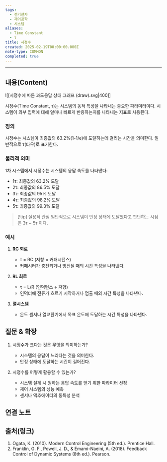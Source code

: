 ```yaml
---
tags:
  - 전기전자
  - 제어공학
  - 시스템
aliases:
  - Time Constant
  - τ
title: 시정수
created: 2025-02-19T00:00:00.000Z
note-type: COMMON
completed: true
---
```


---

## 내용(Content)

![[시정수에 따른 과도응답 상태 그래프 (draw).svg|400]]

시정수(Time Constant, τ)는 시스템의 동적 특성을 나타내는 중요한 파라미터이다. 시스템이 외부 입력에 대해 얼마나 빠르게 반응하는지를 나타내는 지표로 사용된다.

### 정의

시정수는 시스템이 최종값의 63.2%(1-1/e)에 도달하는데 걸리는 시간을 의미한다. 일반적으로 τ(타우)로 표기한다.

### 물리적 의미

1차 시스템에서 시정수는 시스템의 응답 속도를 나타낸다:
- 1τ: 최종값의 63.2% 도달
- 2τ: 최종값의 86.5% 도달
- 3τ: 최종값의 95% 도달
- 4τ: 최종값의 98.2% 도달
- 5τ: 최종값의 99.3% 도달

>[!tip] 실용적 관점
>일반적으로 시스템이 안정 상태에 도달했다고 판단하는 시점은 3τ ~ 5τ 이다.

### 예시

1. **RC 회로**
   - τ = RC (저항 × 커패시턴스)
   - 커패시터가 충전되거나 방전될 때의 시간 특성을 나타낸다.

2. **RL 회로**
   - τ = L/R (인덕턴스 ÷ 저항)
   - 인덕터에 전류가 흐르기 시작하거나 멈출 때의 시간 특성을 나타낸다.

3. **열시스템**
   - 온도 센서나 열교환기에서 목표 온도에 도달하는 시간 특성을 나타낸다.

## 질문 & 확장

1. 시정수가 크다는 것은 무엇을 의미하는가?
   - 시스템의 응답이 느리다는 것을 의미한다.
   - 안정 상태에 도달하는 시간이 길어진다.

2. 시정수를 어떻게 활용할 수 있는가?
   - 시스템 설계 시 원하는 응답 속도를 얻기 위한 파라미터 선정
   - 제어 시스템의 성능 예측
   - 센서나 액추에이터의 동특성 분석

## 연결 노트

## 출처(링크)

1. Ogata, K. (2010). Modern Control Engineering (5th ed.). Prentice Hall.
2. Franklin, G. F., Powell, J. D., & Emami-Naeini, A. (2018). Feedback Control of Dynamic Systems (8th ed.). Pearson.


